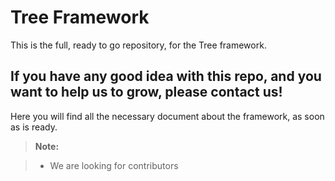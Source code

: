 Tree Framework
===================

This is the full, ready to go repository, for the Tree framework.

If you have any good idea with this repo, and you want to help us to grow, please contact us! 
-------------

Here you will find all the necessary document about the framework, as soon as is ready.

> **Note:**

> - We are looking for contributors
